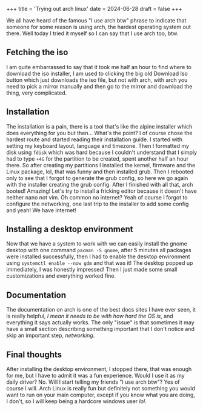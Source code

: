 +++
title = 'Trying out arch linux'
date = 2024-06-28
draft = false
+++

We all have heard of the famous "I use arch btw" phrase to indicate that someone for some reason is using arch, the hardest operating system out there. Well today I tried it myself so I can say that I use arch too, btw.

## Fetching the iso

I am quite embarrassed to say that it took me half an hour to find where to download the iso installer, I am used to clicking the big old Download Iso button which just downloads the iso file, but not with arch, with arch you need to pick a mirror manually and then go to the mirror and download the thing, very complicated.

## Installation

The installation is a pain, there is a tool that's like the alpine installer which does everything for you but then... What's the point? I of course chose the hardest route and started reading their installation guide. I started with setting my keyboard layout, language and timezone. Then I formatted my disk using `fdisk` which was hard because I couldn't understand that I simply had to type `+4G` for the partition to be created, spent another half an hour there. So after creating my partitions I installed the kernel, firmware and the Linux package, lol, that was funny and then installed grub. Then I rebooted only to see that I forgot to generate the grub config, so here we go again with the installer creating the grub config. After I finished with all that, arch booted! Amazing! Let's try to install a fricking editor because it doesn't have neither nano not vim. Oh common no internet? Yeah of course I forgot to configure the networking, one last trip to the installer to add some config and yeah! We have internet!

## Installing a desktop environment

Now that we have a system to work with we can easily install the gnome desktop with one command `pacman -S gnome`, after 5 minutes all packages were installed successfully, then I had to enable the desktop environment using `systemctl enable --now gdm` and that was it! The desktop popped up immediately, I was honestly impressed! Then I just made some small customizations and everything worked fine.

## Documentation

The documentation on arch is one of the best docs sites I have ever seen, it is really helpful, _I mean it needs to be with how hard the OS is_, and everything it says actually works. The only "issue" is that sometimes it may have a small section describing something important that I don't notice and skip an important step, _networking_.

## Final thoughts

After installing the desktop environment, I stopped there, that was enough for me, but I have to admit it was a fun experience. Would I use it as my daily driver? No. Will I start telling my friends "I use arch btw"? Yes of course I will. Arch Linux is really fun but definitely not something you would want to run on your main computer, except if you know what you are doing, I don't, so I will keep being a hardcore windows user _lol_.
